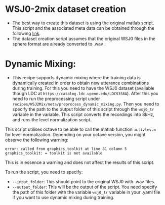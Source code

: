 
# WSJ0-2mix dataset creation
* The best way to create this dataset is using the original matlab script. This script and the associated meta data can be obtained through the following [link](https://www.dropbox.com/s/gg524noqvfm1t7e/create_mixtures_wsj023mix.zip?dl=1).
* The dataset creation script assumes that the original WSJ0 files in the sphere format are already converted to .wav .


# Dynamic Mixing:

* This recipe supports dynamic mixing where the training data is dynamically created in order to obtain new utterance combinations during training. For this you need to have the WSJ0 dataset (available though LDC at `https://catalog.ldc.upenn.edu/LDC93S6A`). After this you need to run the preprocessing script under `recipes/WSJ2Mix/meta/preprocess_dynamic_mixing.py`. Then you need to specify the path to the output folder of this script through the `wsj0_tr` variable in the variable. This script converts the recordings into 8kHz, and runs the level normalization script.

This script utilises octave to be able to call the matlab function `activlev.m` for level normalization. Depending on your octave version, you might observe the following warning:
```
error: called from graphics_toolkit at line 81 column 5
graphics_toolkit: = toolkit is not available
```
This is in essence a warning and does not affect the results of this script.

To run the script, you need to specify:
* `--input_folder`: This should point to the original WSJ0 with .wav files.
* `--output_folder`: This will be the output of the script. You need specify the path of this folder with the variable `wsj0_tr` variable in your .yaml file if you want to use dynamic mixing during training.
